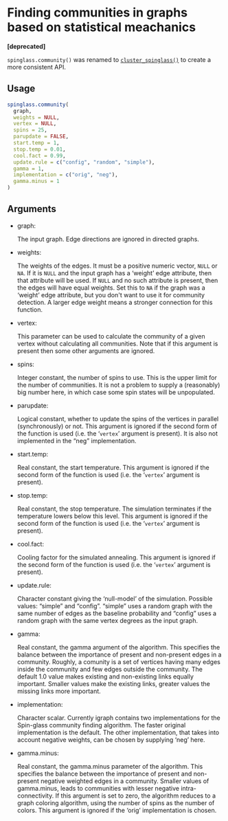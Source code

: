 # Finding communities in graphs based on statistical meachanics

**\[deprecated\]**

`spinglass.community()` was renamed to
[`cluster_spinglass()`](https://r.igraph.org/reference/cluster_spinglass.md)
to create a more consistent API.

## Usage

``` r
spinglass.community(
  graph,
  weights = NULL,
  vertex = NULL,
  spins = 25,
  parupdate = FALSE,
  start.temp = 1,
  stop.temp = 0.01,
  cool.fact = 0.99,
  update.rule = c("config", "random", "simple"),
  gamma = 1,
  implementation = c("orig", "neg"),
  gamma.minus = 1
)
```

## Arguments

- graph:

  The input graph. Edge directions are ignored in directed graphs.

- weights:

  The weights of the edges. It must be a positive numeric vector, `NULL`
  or `NA`. If it is `NULL` and the input graph has a ‘weight’ edge
  attribute, then that attribute will be used. If `NULL` and no such
  attribute is present, then the edges will have equal weights. Set this
  to `NA` if the graph was a ‘weight’ edge attribute, but you don't want
  to use it for community detection. A larger edge weight means a
  stronger connection for this function.

- vertex:

  This parameter can be used to calculate the community of a given
  vertex without calculating all communities. Note that if this argument
  is present then some other arguments are ignored.

- spins:

  Integer constant, the number of spins to use. This is the upper limit
  for the number of communities. It is not a problem to supply a
  (reasonably) big number here, in which case some spin states will be
  unpopulated.

- parupdate:

  Logical constant, whether to update the spins of the vertices in
  parallel (synchronously) or not. This argument is ignored if the
  second form of the function is used (i.e. the ‘`vertex`’ argument is
  present). It is also not implemented in the “neg” implementation.

- start.temp:

  Real constant, the start temperature. This argument is ignored if the
  second form of the function is used (i.e. the ‘`vertex`’ argument is
  present).

- stop.temp:

  Real constant, the stop temperature. The simulation terminates if the
  temperature lowers below this level. This argument is ignored if the
  second form of the function is used (i.e. the ‘`vertex`’ argument is
  present).

- cool.fact:

  Cooling factor for the simulated annealing. This argument is ignored
  if the second form of the function is used (i.e. the ‘`vertex`’
  argument is present).

- update.rule:

  Character constant giving the ‘null-model’ of the simulation. Possible
  values: “simple” and “config”. “simple” uses a random graph with the
  same number of edges as the baseline probability and “config” uses a
  random graph with the same vertex degrees as the input graph.

- gamma:

  Real constant, the gamma argument of the algorithm. This specifies the
  balance between the importance of present and non-present edges in a
  community. Roughly, a comunity is a set of vertices having many edges
  inside the community and few edges outside the community. The default
  1.0 value makes existing and non-existing links equally important.
  Smaller values make the existing links, greater values the missing
  links more important.

- implementation:

  Character scalar. Currently igraph contains two implementations for
  the Spin-glass community finding algorithm. The faster original
  implementation is the default. The other implementation, that takes
  into account negative weights, can be chosen by supplying ‘neg’ here.

- gamma.minus:

  Real constant, the gamma.minus parameter of the algorithm. This
  specifies the balance between the importance of present and
  non-present negative weighted edges in a community. Smaller values of
  gamma.minus, leads to communities with lesser negative
  intra-connectivity. If this argument is set to zero, the algorithm
  reduces to a graph coloring algorithm, using the number of spins as
  the number of colors. This argument is ignored if the ‘orig’
  implementation is chosen.
